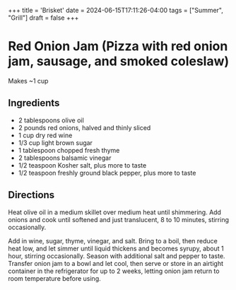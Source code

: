 +++
title = 'Brisket'
date = 2024-06-15T17:11:26-04:00
tags = ["Summer", "Grill"]
draft = false
+++
# Red Onion Jam (Pizza with red onion jam, sausage, and smoked coleslaw)

Makes ~1 cup

## **Ingredients**

- 2 tablespoons olive oil 
- 2 pounds red onions, halved and thinly sliced 
- 1 cup dry red wine 
- 1/3 cup light brown sugar 
- 1 tablespoon chopped fresh thyme 
- 2 tablespoons balsamic vinegar 
- 1/2 teaspoon Kosher salt, plus more to taste
- 1/2 teaspoon freshly ground black pepper, plus more to taste

## **Directions**

Heat olive oil in a medium skillet over medium heat until shimmering. Add onions and cook until softened and just translucent, 8 to 10 minutes, stirring occasionally.

Add in wine, sugar, thyme, vinegar, and salt. Bring to a boil, then reduce heat low, and let simmer until liquid thickens and becomes syrupy, about 1 hour, stirring occasionally. Season with additional salt and pepper to taste. Transfer onion jam to a bowl and let cool, then serve or store in an airtight container in the refrigerator for up to 2 weeks, letting onion jam return to room temperature before using.
